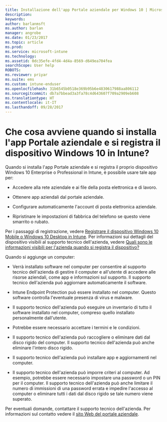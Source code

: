 ```yaml
---
title: Installazione dell'app Portale aziendale per Windows 10 | Microsoft Docs
description: 
keywords: 
author: barlanmsft
ms.author: barlan
manager: angrobe
ms.date: 01/23/2017
ms.topic: article
ms.prod: 
ms.service: microsoft-intune
ms.technology: 
ms.assetid: 0dc35efe-4fd4-4d4a-8569-d649ea704fea
searchScope: User help
ROBOTS: 
ms.reviewer: priyar
ms.suite: ems
ms.custom: intune-enduser
ms.openlocfilehash: 31b6545b0518e369b95b6e4830617988aa806112
ms.sourcegitcommit: db7a7bbead3a3fa78c4d643607f709a2909eb608
ms.translationtype: HT
ms.contentlocale: it-IT
ms.lasthandoff: 09/28/2017
---
```

# <a name="what-happens-if-you-install-the-company-portal-app-and-enroll-your-windows-10-device-in-intune"></a>Che cosa avviene quando si installa l'app Portale aziendale e si registra il dispositivo Windows 10 in Intune?

Quando si installa l'app Portale aziendale e si registra il proprio dispositivo Windows 10 Enterprise o Professional in Intune, è possibile usare tale app per:

-   Accedere alla rete aziendale e ai file della posta elettronica e di lavoro.

-   Ottenere app aziendali dal portale aziendale.

-   Configurare automaticamente l'account di posta elettronica aziendale.

-   Ripristinare le impostazioni di fabbrica del telefono se questo viene smarrito o rubato.

Per i passaggi di registrazione, vedere [Registrare il dispositivo Windows 10 Mobile o Windows 10 Desktop in Intune](enroll-your-w10-phone-or-w10-pc-windows.md). Per informazioni sui dettagli del dispositivo visibili al supporto tecnico dell'azienda, vedere [Quali sono le informazioni visibili per l'azienda quando si registra il dispositivo?](what-info-can-your-company-see-when-you-enroll-your-device-in-intune.md)

Quando si aggiunge un computer:

-   Verrà installato software nel computer per consentire al supporto tecnico dell'azienda di gestire il computer e all'utente di accedere alle risorse aziendali, come app e informazioni sul supporto. Il supporto tecnico dell'azienda può aggiornare automaticamente il software.

-   Intune Endpoint Protection può essere installato nel computer. Questo software controlla l'eventuale presenza di virus e malware.

-   Il supporto tecnico dell'azienda può eseguire un inventario di tutto il software installato nel computer, compreso quello installato personalmente dall'utente.

-   Potrebbe essere necessario accettare i termini e le condizioni.

-   Il supporto tecnico dell'azienda può raccogliere o eliminare dati dal disco rigido del computer. Il supporto tecnico dell'azienda può anche eliminare l'intero disco rigido.

-   Il supporto tecnico dell'azienda può installare app e aggiornamenti nel computer.

-   Il supporto tecnico dell'azienda può imporre criteri al computer. Ad esempio, potrebbe essere necessario impostare una password o un PIN per il computer. Il supporto tecnico dell'azienda può anche limitare il numero di immissioni di una password errata e impedire l'accesso al computer o eliminare tutti i dati dal disco rigido se tale numero viene superato.

Per eventuali domande, contattare il supporto tecnico dell'azienda. Per informazioni sul contatto vedere il [sito Web del portale aziendale](https://portal.manage.microsoft.com).
